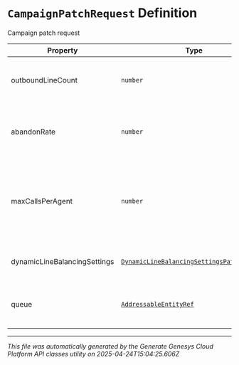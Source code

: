 # `CampaignPatchRequest` Definition

Campaign patch request

| Property | Type | Required | Description |
|----------|------|----------|-------------|
| outboundLineCount | `number` | No | The number of outbound lines to be concurrently dialed. |
| abandonRate | `number` | No | The targeted compliance abandon rate percentage |
| maxCallsPerAgent | `number` | No | The maximum number of calls that can be placed per agent on this campaign |
| dynamicLineBalancingSettings | [`DynamicLineBalancingSettingsPatchRequest`](dynamiclinebalancingsettingspatchrequest-definition.md) | No | Dynamic line balancing settings |
| queue | [`AddressableEntityRef`](addressableentityref-definition.md) | No | The Queue for this Campaign to route calls to. |

---

*This file was automatically generated by the Generate Genesys Cloud Platform API classes utility on 2025-04-24T15:04:25.606Z*